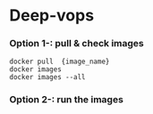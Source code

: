 # Deep-vops
### Option 1-: pull & check images
~~~
docker pull  {image_name}
docker images 
docker images --all
~~~

### Option 2-: run the images 

